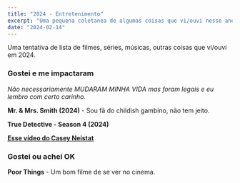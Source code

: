 ```yaml
---
title: "2024 - Entretenimento"
excerpt: "Uma pequena coletanea de algumas coisas que vi/ouvi nesse ano."
date: "2024-02-14"
---
```


Uma tentativa de lista de filmes, séries, músicas, outras coisas que vi/ouvi em 2024.

### Gostei e me impactaram

*Não necessariamente MUDARAM MINHA VIDA mas foram legais e eu lembro com certo carinho.*

**Mr. & Mrs. Smith (2024)** - Sou fã do childish gambino, não tem jeito.

**True Detective - Season 4 (2024)** 

**[Esse vídeo do Casey Neistat](https://www.youtube.com/watch?v=9IiTdSnmS7E)** 

### Gostei ou achei OK

**Poor Things** - Um bom filme de se ver no cinema.  